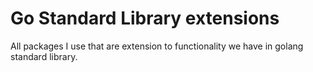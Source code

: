 # Go Standard Library extensions
All packages I use that are extension to functionality we have in golang standard library.
